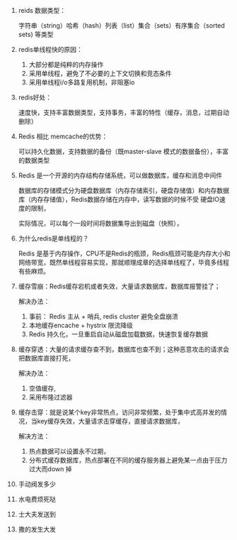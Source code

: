 1. reids 数据类型：

   字符串（string）哈希（hash）列表（list）集合（sets）有序集合（sorted sets) 等类型

   

2. redis单线程快的原因：

   1. 大部分都是纯粹的内存操作
   2. 采用单线程，避免了不必要的上下文切换和竞态条件
   3. 采用单线程i/o多路复用机制，非阻塞io

3. redis好处：

   速度快，支持丰富数据类型，支持事务，丰富的特性（缓存，消息，过期自动删除）

4. Redis 相比 memcache的优势：

   可以持久化数据，支持数据的备份（既master-slave 模式的数据备份），丰富的数据类型

5. Redis 是一个开源的内存结构存储系统，可以做数据库，缓存和消息中间件

   数据库的存储模式分为硬盘数据库（内存存储索引，硬盘存储值）和内存数据库（内存存储值），Redis数据存储在内存中，读写数据的时候不受 硬盘IO速度的限制，

   实际情况，可以每个一段时间将数据集导出到磁盘（快照），

6. 为什么redis是单线程的？

   Redis 是基于内存操作，CPU不是Redis的瓶颈，Redis瓶颈可能是内存大小和网络带宽，既然单线程容易实现，那就顺理成章的选择单线程了，毕竟多线程有些麻烦。

7. 缓存雪崩：Redis缓存宕机或者失效，大量请求数据库，数据库报警挂了；

   解决办法：

   1. 事前： Redis 主从 + 哨兵, redis cluster 避免全盘崩溃
   2. 本地缓存encache + hystrix 限流降级
   3. Redis 持久化，一旦重启自动从磁盘加载数据，快速恢复缓存数据

8. 缓存穿透：大量的请求缓存查不到，数据库也查不到；这种恶意攻击的请求会把数据库直接打死，

   解决办法：

   1. 空值缓存,
   2. 采用布隆过滤器

9. 缓存击穿：就是说某个key非常热点，访问非常频繁，处于集中式高并发的情况，当key缓存失效，大量请求击穿缓存，直接请求数据库，

   解决方法：

   1. 热点数据可以设置永不过期，
   2. 分布式缓存数据库，热点部署在不同的缓存服务器上避免某一点由于压力过大而down 掉

10. 手动阀发多少

11. 水电费烦死哒

12. 士大夫发送到

13. 撒的发生大发

    